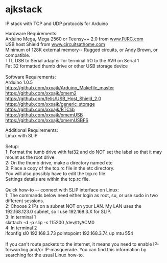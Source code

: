 ajkstack
========

IP stack with TCP and UDP protocols for Arduino

Hardware Requirements:<BR>
Arduino Mega, Mega 2560 or Teensy++ 2.0 from www.PJRC.com<BR>
USB host Shield from www.circuitsathome.com<BR>
Minimum of 128K external memory-- Rugged circuits, or Andy Brown, or compatible.<BR>
TTL USB to Serial adapter for terminal I/O to the AVR on Serial 1<BR>
Fat 32 formatted thumb drive or other USB storage device<BR>
<BR>
Software Requirements:<BR>
Arduino 1.0.5<BR>
https://github.com/xxxajk/Arduino_Makefile_master<BR>
https://github.com/xxxajk/xmem2<BR>
https://github.com/felis/USB_Host_Shield_2.0<BR>
https://github.com/xxxajk/generic_storage<BR>
https://github.com/xxxajk/RTClib<BR>
https://github.com/xxxajk/xmemUSB<BR>
https://github.com/xxxajk/xmemUSBFS<BR>

Additional Requirements:<BR>
Linux with SLIP<BR>
<BR>
Setup:<BR>
1: Format the tumb drive with fat32 and do NOT set the label so that it may mount as the root drive.<BR>
2: On the thumb drive, make a directory named etc<BR>
3: Place a copy of the tcp.rc file in the etc directory.<BR>
You will also possibly have to edit the tcp.rc file.<BR>
Settings details are within the tcp.rc file.<BR>
<BR>
Quick how-to -- connect with SLIP interface on Linux:<BR>
1: The commands below need either login as root, su, or use sudo in two different sessions.<BR>
2: Choose 2 IPs on a subnet NOT on your LAN. My LAN uses the 192.168.123.0 subnet, so I use 192.168.3.X for SLIP.<BR>
3: In terminal 1<BR>
slattach -d -p slip -s 115200 /dev/ttyACM0<BR>
4: In terminal 2<BR>
ifconfig sl0 192.168.3.73 pointopoint 192.168.3.74 up mtu 554<BR>
<BR>
If you can't route packets to the internet, it means you need to enable IP-forwarding and/or IP-masquerade. You can find this information by searching for the usual Linux how-to.<BR>
